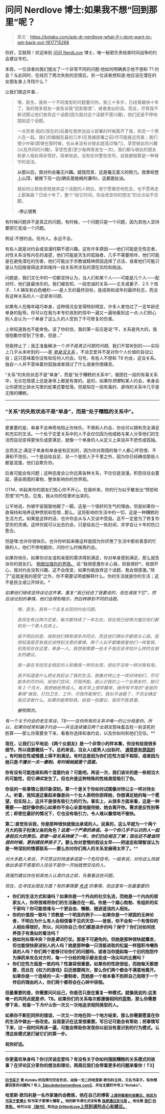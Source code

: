 # 问问 Nerdlove 博士:如果我不想“回到那里”呢？

> 原文：<https://kotaku.com/ask-dr-nerdlove-what-if-i-dont-want-to-get-back-out-1617715288>

你好，互联网！欢迎来到 [问问 NerdLove](http://kotaku.com/askdrnerdlove) 博士，唯一秘密负责结束时间战争的约会建议专栏。



本周，一位读者向我们提出了一个非常不同的问题:他如何明确表示他不想和 T1 约会？与此同时，在经历了两次失败的恋情后，另一位读者想知道:他应该在潜在的女朋友身上寻找什么？

让我们做这件事...

> 嘿，医生。我有一个不同类型的问题要问你。我三十多岁，已经离婚快十年了。我的很多朋友一直告诉我“回到那里”，或者类似的话。而且，尽管我不断试图让他们放弃这个话题(因为我对这个话题不感兴趣)，他们还是不停地提起这个话题。
> 
> 一点背景:我的(现在的)前妻在我参加战斗部署的时候离开了我，和另一个男人在一起。我们的婚姻在最初几年(在我被部署之前)尽可能接近完美；我们很少吵架(即使在那时候，也从来没有对彼此提高过嗓门)，享受彼此的兴趣(以及共同的兴趣)，享受性爱(至少每两周发生一次)，我们都与彼此的朋友和家人相处得非常好。简单地说，没有任何警告信号。说我被暗算是一种保守的说法。

> **从那以后，我对约会毫无兴趣。就我而言，这是毫无意义的努力。我曾经登上山顶，被推下另一边(确实是陡峭的瀑布)，这都是扯淡。**
> 
> 我如何让那些拒绝放弃这个话题的人明白，我宁愿痛苦地死去，也不愿再走上那条路？已经十年了，整个“给它时间，你会改变你的想法”的论点站不住脚。
> 
> **-停止销售**

有时候问题并不是真正的问题。有时候，一个问题只是一个问题，因为其他人坚持要把它变成一个问题。

例证:不想约会。任何人。永远不会。

有些人就是对约会或浪漫时期不感兴趣。这有许多原因——他们可能是无性恋者，对性关系没有内在的渴望，他们可能是天生的孤独者，几乎不需要陪伴，他们可能是在避免潜在的伤害，他们可能出于宗教或精神原因选择了贞洁，或者他们可能只是认为回报值得追求和维持一段关系所涉及的潜在风险和挑战。

问题是，我们文化中的一切都坚持认为，当人们和某个人——可能是几个人——配对时，他们是最快乐的。我们被告知，一段忠诚的关系——丈夫或妻子、2.5 个孩子、1.4 辆车和白色栅栏——是人生的最终目标，是成熟和成年的最终标志，而没有这种关系的人*一定是有问题。*

如果有人在晚年碰巧单身，这种情况会变得特别明显，许多人害怕过了一定年龄还单身的耻辱。你可以在我为本专栏收到的信中一遍又一遍地看到这一点:人们担心别人会认为一个单身了这么久的人受到了不可修复的伤害。

上帝知道我也不能幸免。读了你的信，我的第一反应是说“不，关系是伟大的，我很抱歉你受到了伤害，但是…”

但我停止了；我正准备解决一个*并不是真正问题的问题*。我们不常听到的——实际上几乎从未听到的——是 [*单身没关系*](http://www.doctornerdlove.com/2014/02/its-ok-to-be-single/) 。不谈恋爱并不是对你个人价值的自动公投；这只意味着你没有和任何人约会。句号。有些人不想和 T8 约会，这没关系。独自一人并不意味着你孤独或者错过了什么或者你很痛苦。

“关系”的失败状态不是“单身”，而是“处于糟糕的关系中”。被困在一段的有毒关系中，无论在情感上还是身体上都是有害的。是的，如果你*想要*和某人约会，单身会让你感觉比排水沟里的蛇果还要低落。但是陷在一段有毒的、虐待的关系中几乎是无限的糟糕。

* * *

### “关系”的失败状态不是“单身”，而是“处于糟糕的关系中”。

* * *

更重要的是，单身不会神奇地阻止你快乐。不用和人约会，你也可以拥有完全满足和充实的生活。一个处于恋爱关系中的人不会仅仅因为他或她与某人分享他们的生活而自动变得更快乐或更满足，就像一个单身的人从定义上来说并不悲伤或孤独。

总而言之:满足于单身和单身是有区别的，因为你对周围的每个人都心怀怨恨、不满和不信任。一个是自给自足，另一个是拒人于千里之外，因为你已经确信那些人都是混蛋，他们会欺负你。

后者可能会有问题；这种态度会让你远离各种关系，不仅仅是浪漫。积怨往往会蔓延，感染周围的事物，整体影响你的世界观。

OTM，听起来你的朋友们担心你不开心。在我听来，你的行为似乎散发出“愤怒和怨恨”的气息。见鬼，我从你的信里听出来的。

公平地说，你被宇宙狠狠地踢了一脚。这是一个很好的生气的理由。但是如果你一直保持和培养这种愤怒和怨恨…那么，这将影响你生活中的一切，这是一种糟糕的生活方式。如果是这样的话，也许你会从与人交谈中受益。这不一定是为了修复你受伤的灵魂，这样你就可以出去约会，只是给自己一些封闭，并学会让十年的伤口愈合。

但是嘿:也许你很快乐。也许你听起来像这样是因为你厌倦了生活中那些善意的忙碌的人，他们不停地戳你，问你什么时候再约会。

如果你快乐，如果你对友谊和亲密的需求得到满足，你对单身感到满足，那么就告诉你的朋友们。 [稍微加强你的界限。](http://www.doctornerdlove.com/2013/03/boundaries-self-esteem-dating/) 说:“我很感激你关心我，但我很好*。我很开心，我对约会没有兴趣，这不会改变，如果你能放弃这个话题，我会很感激。”除了“这就是我的感受”之外，你不需要证明或解释什么。你的生活就是你的生活；这不是民主或公开辩论。*

*如果他们继续坚持谈论这件事，重复:“我已经说了我要说的，现在请放下它”，然后谈论别的事情。他们会得到暗示，然后转移到不同的话题。*

> *嘿，医生。我有一个反复出现的约会问题。*
> 
> *我现在有过两次恋爱，每次都持续了一年左右，现在我已经两次撞见他们都和另一个男人在床上。*
> 
> *我不明白的是，我和他们俩有很多共同点，而且他们俩似乎都很关心我。我想知道是否有我应该特别注意的事情。两个人似乎都像我爱他们一样爱我，但我现在在这里，单身一人。我想我需要一些关于我应该寻找什么样的女朋友的建议。*
> 
> *我一直在寻找完全相反的人和像我一样的女孩，但似乎没有一样对我有用。*
> 
> *我不知道是什么把女孩赶出了我的生活。我像对待公主一样对待他们，尽可能多的花时间，给他们空间，尽我所能。我认识我的上一个女朋友时，她只有 2 个月大，我把她抚养成人。每天早上很早醒来，做所有平常的“爸爸的事情”做饭，打扫卫生，工作，尽我所能帮忙。我似乎迷路了，不完全确定我应该做什么。如果你能帮助我，给我一些建议，我将不胜感激。*
> 
> ***被咬两次。***

*有一个关于约会的老生常谈，TB——在你所有的关系中唯一的公分母是你。所以，如果你经常和骗子约会——并且连续撞见两个女朋友*意味着击败一些该死的胜算——那么你需要坐下来，看看你选择和谁约会，以及你如何和他们交往。**

**现在，让我们公平地说:《两个女朋友》是一个非常小的样本集，你没有给我很多细节。所以我要概括一下。总的来说，当女人(或男人)出轨时， [通常是有原因的](http://www.doctornerdlove.com/2011/10/why-women-cheat/) 。有时她在性或情感上得不到满足。有时这是因为你们在性方面不相容，或者因为她只是*不擅长一夫一妻制。有时候她就是个混蛋。***

**你有没有可能连续和两个混蛋约会？可能吧。再说一次，我们谈论的是一些相当大的可能性，但它*确实*发生了。但也许是这种特殊的性格类型吸引了你。**

**你说的一些事情让我印象深刻。第一个是关于你如何试图像对待公主一样对待女人。听着，我知道这看起来像是向一个女人表明你崇拜她，你想满足她的每一个愿望，但实际上，这并不是很有吸引力的行为。事实上，从很多方面来看，这是一种需要——就好像你担心如果你不全心全意地服侍她，她会离开你。需求是反性别等式；即使在最好的情况下，它也没有吸引力，令人难以置信地不愉快。**

**第二:直觉告诉我，你是那种很快就做出承诺的人。说真的，这么早就为一个两个月大的孩子扮演父亲的角色？*这是一个严肃的承诺。与一个你几乎不认识的人一起承担巨大的责任。即使一段关系持续了一年，你们仍在相互了解；现在还不是谈同居的时候，更别提抚养孩子了*。要么你对爱情的假设太早——把迷恋和理智误认为是一种深刻的情感联系——要么你对你们两人的关系发展得太早了。****

*对大多数人来说，不可思议的快速承诺是一个危险信号。一般来说，对你这么快就做出承诺不感冒的人往往不是你一开始就想交往的人。*

*我强烈建议你在和其他人认真约会之前，先看看这些问题。*

*现在，在寻找女朋友方面？有[](http://www.doctornerdlove.com/2013/10/what-to-look-for-in-a-woman/)*的事情要 [考虑](http://www.doctornerdlove.com/2014/05/is-she-right-for-you/) 的事情，但这里有一些最重要的:**

*   **你们的生活方式和谐吗？如果你是一个外向的社交名流，而她是一个内向的居家女人，你将很难将你们的生活融合在一起。你是一个雄心勃勃、有组织的实干家吗？你可能很难与一个更自由、懒散、随波逐流的人相处。**
*   **你的价值观一致吗？宗教是一个明显的例子——如果你是一个顽固的无神论者，不明白为什么有人会相信看不见的天空——爸爸，你不会和一个有信仰的人相处得很好。所以，问问你自己:你们都是进步的吗？保守？你们对如何抚养孩子有类似的看法吗？**
*   **她如何处理冲突？你是*要去*打仗。那是不可避免的。但她是那种很快就爆发，但也能很快原谅别人的人吗？她是那种像一只消极进取的松鼠一样囤积冷嘲热讽的人吗？你们两个能够讨论你们的问题吗，或者当你提起每一个旧的抱怨作为弹药来攻击对方时，每一个分歧的暗示都会变成一场尖叫的比赛吗？**
*   **你们在性方面是一致的吗？性兼容很重要。如果你的性欲很低，而她每天都想要，而且在《权力的游戏》后还想要两次，那么你们两个都会不满意地离开。如果你是一个连续的一夫一妻制者，而她是一个根本看不到把自己局限于一个伴侣的理由的人，你们两个都将会在心碎中徘徊。**

**但最重要的是，你需要问问自己，你是否只是在重复一种模式。就像我说的:这里唯一的共同点就是*你*，TB。如果你们的关系每次都遵循相同的蓝图，那么你需要停下来，检查一下*为什么*你一次又一次地追求相同类型的人。**

**如果你不断犯同样的错误，一次又一次地在同一个地方结束，那么你需要愿意在你的生活中做出一些改变。自我意识在这里很重要。写日记可能会有帮助；把事情写下来，过一段时间再读一遍，可能会帮助你发现你以前没有意识到的行为模式。认清这些模式是打破它们的第一步。**

**祝你好运。**

* * *

**你更喜欢单身吗？你讨厌谈恋爱吗？有没有关于你如何摆脱糟糕的关系模式的故事？在评论区分享你的想法和理论，两周后我们会带着更多的问题来看你！T3】**

* * *

**[<small>问书呆子</small>](http://kotaku.com/askdrnerdlove) <small>是 *Kotaku* 的双周刊交友栏目，由独一无二的哈里斯·欧玛利主持，又名书呆子。有你想要回答的问题吗？写上</small>[<small>【doc@doctornerdlove.com】</small>](mailto:doc@doctornerdlove.com)<small>，并在主题栏中写上“Kotaku”。</small>**

**哈里斯·欧玛利是一名作家兼约会教练，他在自己的博客 [<small>上提供极客约会建议，他还为书呆子爱博士</small>](http://www.doctornerdlove.com/) <small>和书呆子爱博士播客</small> [<small>。</small>](https://kotaku.com/ask-dr-nerdlove-she-broke-my-heart-and-wont-move-out-1610344203) <small>他的新书*简化交友*有售</small> [<small>独家通过亚马逊</small>](http://bit.ly/simplifieddating) [<small>。</small>](http://kotaku.com/ask-dr-nerdlove-how-do-i-become-boyfriend-material-1553033898) <small>他也是</small> [<small>我们</small>](http://oneofus.net/) [<small>的常客。</small>](http://kotaku.com/ask-dr-nerdlove-i-cant-get-over-an-affair-with-my-mar-1573528327) <small>他可以在</small> [<small>【脸书】</small>](http://facebook.com/DrNerdLove) <small>和在</small>[<small>@ DrNerdLove</small>](http://twitter.com/DrNerdLove)[上找到调剂点心和建议。](http://kotaku.com/ask-dr-nerdlove-do-women-have-it-easier-in-dating-1596566465)**